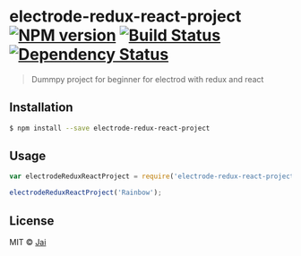 # electrode-redux-react-project [![NPM version][npm-image]][npm-url] [![Build Status][travis-image]][travis-url] [![Dependency Status][daviddm-image]][daviddm-url]
> Dummpy project for beginner for electrod with redux and react

## Installation

```sh
$ npm install --save electrode-redux-react-project
```

## Usage

```js
var electrodeReduxReactProject = require('electrode-redux-react-project');

electrodeReduxReactProject('Rainbow');
```
## License

MIT © [Jai]()


[npm-image]: https://badge.fury.io/js/electrode-redux-react-project.svg
[npm-url]: https://npmjs.org/package/electrode-redux-react-project
[travis-image]: https://travis-ci.org/Jaispn/electrode-redux-react-project.svg?branch=master
[travis-url]: https://travis-ci.org/Jaispn/electrode-redux-react-project
[daviddm-image]: https://david-dm.org/Jaispn/electrode-redux-react-project.svg?theme=shields.io
[daviddm-url]: https://david-dm.org/Jaispn/electrode-redux-react-project
